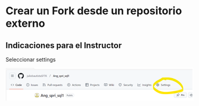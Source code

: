 # **Crear un Fork desde un repositorio externo**

## Indicaciones para el Instructor

Seleccionar settings

![Descripción de la imagen](imagenes/Img1.png)
